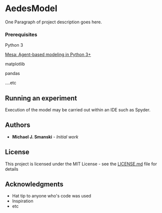 # AedesModel

One Paragraph of project description goes here.

### Prerequisites
Python 3

[Mesa: Agent-based modeling in Python 3+](https://github.com/projectmesa/mesa)

matplotlib

pandas

....etc

## Running an experiment
Execution of the model may be carried out within an IDE such as Spyder.


## Authors

* **Michael J. Smanski** - *Initial work*

## License

This project is licensed under the MIT License - see the [LICENSE.md](LICENSE.md) file for details

## Acknowledgments

* Hat tip to anyone who's code was used
* Inspiration
* etc

